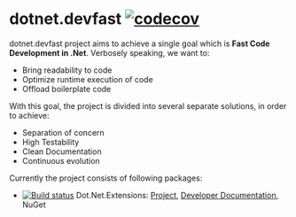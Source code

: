 # dotnet.devfast [![codecov](https://codecov.io/gh/samaysar/dotnet.devfast/graph/badge.svg?token=JQQNSCWGZB)](https://codecov.io/gh/samaysar/dotnet.devfast)

dotnet.devfast project aims to achieve a single goal which is <strong>Fast Code Development in .Net</strong>. Verbosely speaking, we want to:

- Bring readability to code
- Optimize runtime execution of code
- Offload boilerplate code

With this goal, the project is divided into several separate solutions, in order to achieve:

- Separation of concern
- High Testability
- Clean Documentation
- Continuous evolution

Currently the project consists of following packages:
 - [![Build status](https://ci.appveyor.com/api/projects/status/7naggm2lvjcikgn2?svg=true)](https://ci.appveyor.com/project/samaysar/dotnet-devfast-extensions) Dot.Net.Extensions: [Project](/Dot.Net.Extensions), [Developer Documentation](/Dot.Net.Extensions/docs/index.md 'index'), NuGet

